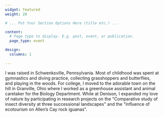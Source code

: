 ```yaml
---
widget: featured
weight: 20

# ... Put Your Section Options Here (title etc.) ...

content:
  # Page type to display. E.g. post, event, or publication.
  page_type: event

design:
  columns: 1
  
---
```


I was raised in Schwenksville, Pennsylvania. Most of childhood was spent at gymnastics and diving practice, collecting grasshoppers and butterflies, and playing in the woods. For college, I moved to the adorable town on the hill in Granville, Ohio where I worked as a greenhouse assistant and animal caretaker for the Biology Department. While at Denison, I expanded my love of nature by participating in research projects on the "Comparative study of insect diversity at three successional landscapes" and the "Influence of ecotourism on Allen’s Cay rock iguanas". 

